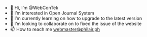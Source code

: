 - 👋 Hi, I’m @WebConTek
- 👀 I’m interested in Open Journal System
- 🌱 I’m currently learning on how to upgrade to the latest version
- 💞️ I’m looking to collaborate on to fixed the issue of the website
- 📫 How to reach me webmaster@philair.ph

<!---
WebConTek/WebConTek is a ✨ special ✨ repository because its `README.md` (this file) appears on your GitHub profile.
You can click the Preview link to take a look at your changes.
--->
